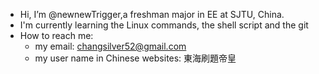 - Hi, I’m @newnewTrigger,a freshman major in EE at SJTU, China.
- I'm currently learning the Linux commands, the shell script and the git
- How to reach me:
    - my email: changsilver52@gmail.com
    - my user name in Chinese websites: 東海刷題帝皇

<!---
newnewTrigger/newnewTrigger is a ✨ special ✨ repository because its `README.md` (this file) appears on your GitHub profile.
You can click the Preview link to take a look at your changes.
--->
